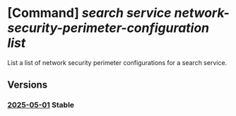 # [Command] _search service network-security-perimeter-configuration list_

List a list of network security perimeter configurations for a search service.

## Versions

### [2025-05-01](/Resources/mgmt-plane/L3N1YnNjcmlwdGlvbnMve30vcmVzb3VyY2Vncm91cHMve30vcHJvdmlkZXJzL21pY3Jvc29mdC5zZWFyY2gvc2VhcmNoc2VydmljZXMve30vbmV0d29ya3NlY3VyaXR5cGVyaW1ldGVyY29uZmlndXJhdGlvbnM=/2025-05-01.xml) **Stable**

<!-- mgmt-plane /subscriptions/{}/resourcegroups/{}/providers/microsoft.search/searchservices/{}/networksecurityperimeterconfigurations 2025-05-01 -->
